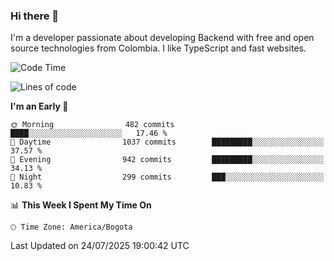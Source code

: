 ### Hi there 👋

I'm a developer passionate about developing Backend with free and open source technologies from Colombia. I like TypeScript and fast websites.

<!--START_SECTION:waka-->
![Code Time](http://img.shields.io/badge/Code%20Time-5%2C692%20hrs%2030%20mins-blue)

![Lines of code](https://img.shields.io/badge/From%20Hello%20World%20I%27ve%20Written-5.6%20million%20lines%20of%20code-blue)

**I'm an Early 🐤** 

```text
🌞 Morning                482 commits         ████░░░░░░░░░░░░░░░░░░░░░   17.46 % 
🌆 Daytime                1037 commits        █████████░░░░░░░░░░░░░░░░   37.57 % 
🌃 Evening                942 commits         █████████░░░░░░░░░░░░░░░░   34.13 % 
🌙 Night                  299 commits         ███░░░░░░░░░░░░░░░░░░░░░░   10.83 % 
```


📊 **This Week I Spent My Time On** 

```text
🕑︎ Time Zone: America/Bogota
```


 Last Updated on 24/07/2025 19:00:42 UTC
<!--END_SECTION:waka-->
